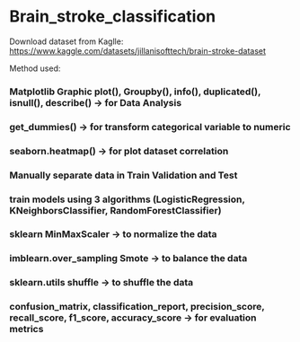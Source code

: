 # Brain_stroke_classification

Download dataset from Kaglle: https://www.kaggle.com/datasets/jillanisofttech/brain-stroke-dataset

Method used:

### Matplotlib Graphic plot(), Groupby(), info(), duplicated(), isnull(), describe() -> for Data Analysis

### get_dummies() -> for transform categorical variable to numeric

### seaborn.heatmap() -> for plot dataset correlation

### Manually separate data in Train Validation and Test 

### train models using 3 algorithms (LogisticRegression, KNeighborsClassifier, RandomForestClassifier)

### sklearn MinMaxScaler -> to normalize the data

### imblearn.over_sampling Smote -> to balance the data

### sklearn.utils shuffle -> to shuffle the data

### confusion_matrix, classification_report, precision_score, recall_score, f1_score, accuracy_score -> for evaluation metrics
